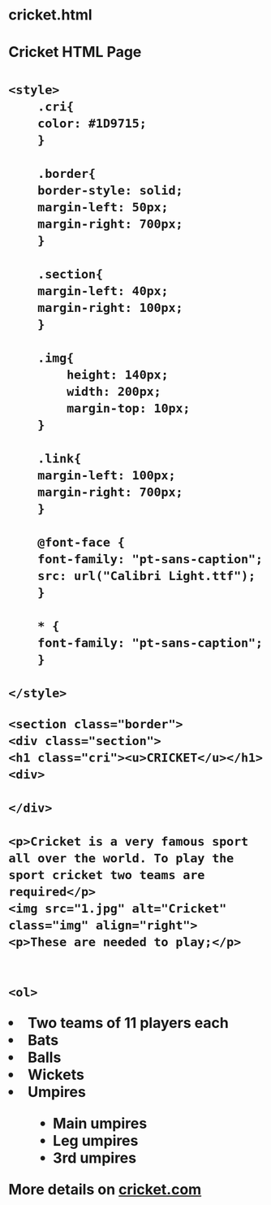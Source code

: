 # cricket.html
<h1> Cricket HTML Page <h1>

<!doctype html>
<html>
<head>
<meta charset="utf-8">
<title>Cricket</title>
</head>
	
	<style>
		.cri{
		color: #1D9715;	
		}
		
		.border{
		border-style: solid;
		margin-left: 50px;
		margin-right: 700px;
		}
		
		.section{
		margin-left: 40px;
		margin-right: 100px;
		}
		
		.img{
			height: 140px;
			width: 200px;
			margin-top: 10px;
		}
		
		.link{
		margin-left: 100px;
		margin-right: 700px;
		}
		
		@font-face {
   		font-family: "pt-sans-caption";
  		src: url("Calibri Light.ttf");
		}

		* {
   		font-family: "pt-sans-caption";
		}
	
	</style>

<body>
	
	<section class="border"> 
	<div class="section"> 
	<h1 class="cri"><u>CRICKET</u></h1> 
	<div>
	
	</div>
		
	<p>Cricket is a very famous sport all over the world. To play the sport cricket two teams are required</p>
	<img src="1.jpg" alt="Cricket" class="img" align="right">
	<p>These are needed to play;</p>
	
	
	<ol>
  <li>Two teams of 11 players each</li>
  <li>Bats</li>
  <li>Balls</li>
  <li>Wickets</li>
  <li>Umpires</li>
	</ol>
	
<dd>
	<ul>
  <li>Main umpires</li>
  <li>Leg umpires</li>
  <li>3rd umpires</li>
	</ul> 
</dd>
	</div>
	</section>
	<p class="link">More details on <a href="https://www.cricket.com/">cricket.com</a></p>
</body>	
</html>

